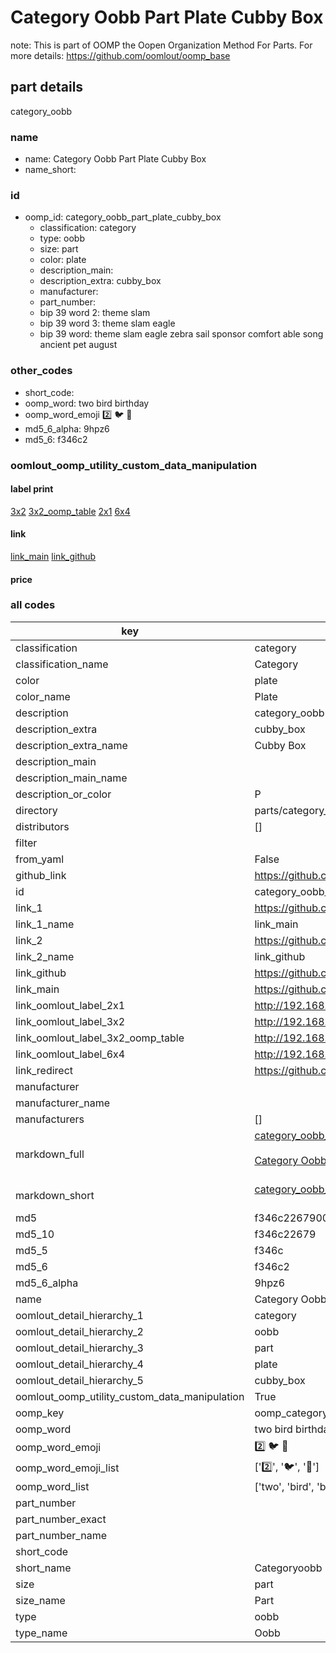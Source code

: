 # Category Oobb Part Plate Cubby Box  

note: This is part of OOMP the Oopen Organization Method For Parts. For more details: https://github.com/oomlout/oomp_base

##  part details
  



category_oobb



### name
* name: Category Oobb Part Plate Cubby Box
* name_short: 
### id
* oomp_id: category_oobb_part_plate_cubby_box
  * classification: category
  * type: oobb
  * size: part
  * color: plate
  * description_main: 
  * description_extra: cubby_box
  * manufacturer: 
  * part_number: 
  * bip 39 word 2: theme slam
  * bip 39 word 3: theme slam eagle
  * bip 39 word: theme slam eagle zebra sail sponsor comfort able song ancient pet august

### other_codes
* short_code: 
* oomp_word: two bird birthday
* oomp_word_emoji :two: :bird: :birthday:
* md5_6_alpha: 9hpz6
* md5_6: f346c2






### oomlout_oomp_utility_custom_data_manipulation
#### label print
[3x2](http://192.168.1.245:1112/?label=oomp%209hpz6)
[3x2_oomp_table](http://192.168.1.108:1112/?label=oomp%209hpz6)
[2x1](http://192.168.1.242:1112/?label=oomp%209hpz6)
[6x4](http://192.168.1.55:1112/?label=oomp%209hpz6)    

#### link

[link_main](https://github.com/oomlout/oomlout_oomp_version_1_messy/tree/main/parts/category_oobb_part_plate_cubby_box) [link_github](https://github.com/oomlout/oomlout_oomp_version_1_messy/tree/main/parts/category_oobb_part_plate_cubby_box)                             

#### price







### all codes 
| key | value |  
| --- | --- |  
| classification | category |  
| classification_name | Category |  
| color | plate |  
| color_name | Plate |  
| description | category_oobb |  
| description_extra | cubby_box |  
| description_extra_name | Cubby Box |  
| description_main |  |  
| description_main_name |  |  
| description_or_color | P  |  
| directory | parts/category_oobb_part_plate_cubby_box |  
| distributors | [] |  
| filter |  |  
| from_yaml | False |  
| github_link | https://github.com/oomlout/oomlout_oomp_part_src/tree/main/parts/category_oobb_part_plate_cubby_box |  
| id | category_oobb_part_plate_cubby_box |  
| link_1 | https://github.com/oomlout/oomlout_oomp_version_1_messy/tree/main/parts/category_oobb_part_plate_cubby_box |  
| link_1_name | link_main |  
| link_2 | https://github.com/oomlout/oomlout_oomp_version_1_messy/tree/main/parts/category_oobb_part_plate_cubby_box |  
| link_2_name | link_github |  
| link_github | https://github.com/oomlout/oomlout_oomp_version_1_messy/tree/main/parts/category_oobb_part_plate_cubby_box |  
| link_main | https://github.com/oomlout/oomlout_oomp_version_1_messy/tree/main/parts/category_oobb_part_plate_cubby_box |  
| link_oomlout_label_2x1 | http://192.168.1.242:1112/?label=oomp%209hpz6 |  
| link_oomlout_label_3x2 | http://192.168.1.245:1112/?label=oomp%209hpz6 |  
| link_oomlout_label_3x2_oomp_table | http://192.168.1.108:1112/?label=oomp%209hpz6 |  
| link_oomlout_label_6x4 | http://192.168.1.55:1112/?label=oomp%209hpz6 |  
| link_redirect | https://github.com/oomlout/oomlout_oomp_version_1_messy/tree/main/parts/category_oobb_part_plate_cubby_box |  
| manufacturer |  |  
| manufacturer_name |  |  
| manufacturers | [] |  
| markdown_full | [category_oobb_part_plate_cubby_box](none)<br>[](none)<br>[Category Oobb Part Plate Cubby Box](none)<br><br> |  
| markdown_short | [category_oobb_part_plate_cubby_box](none)<br><br> |  
| md5 | f346c226790045c749df1ff88a32c700 |  
| md5_10 | f346c22679 |  
| md5_5 | f346c |  
| md5_6 | f346c2 |  
| md5_6_alpha | 9hpz6 |  
| name | Category Oobb Part Plate Cubby Box |  
| oomlout_detail_hierarchy_1 | category |  
| oomlout_detail_hierarchy_2 | oobb |  
| oomlout_detail_hierarchy_3 | part |  
| oomlout_detail_hierarchy_4 | plate |  
| oomlout_detail_hierarchy_5 | cubby_box |  
| oomlout_oomp_utility_custom_data_manipulation | True |  
| oomp_key | oomp_category_oobb_part_plate_cubby_box |  
| oomp_word | two bird birthday |  
| oomp_word_emoji | :two: :bird: :birthday: |  
| oomp_word_emoji_list | [':two:', ':bird:', ':birthday:'] |  
| oomp_word_list | ['two', 'bird', 'birthday'] |  
| part_number |  |  
| part_number_exact |  |  
| part_number_name |  |  
| short_code |  |  
| short_name | Categoryoobb |  
| size | part |  
| size_name | Part |  
| type | oobb |  
| type_name | Oobb |  
